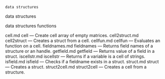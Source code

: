 

	
	data structures

data structures

data structures functions


cell.md cell</a> &#8212; <span class = "refentry-description">Create cell array of empty matrices.
cell2struct.md cell2struct</a> &#8212; <span class = "refentry-description">Creates a struct from a cell.
cellfun.md cellfun</a> &#8212; <span class = "refentry-description">Evaluates an function on a cell.
fieldnames.md fieldnames</a> &#8212; <span class = "refentry-description">Returns field names of a structure or an handle.
getfield.md getfield</a> &#8212; <span class = "refentry-description">Returns value of a field in a struct.
iscellstr.md iscellstr</a> &#8212; <span class = "refentry-description">Returns if a variable is a cell of strings.
isfield.md isfield</a> &#8212; <span class = "refentry-description">Checks if a fieldname exists in a struct.
struct.md struct</a> &#8212; <span class = "refentry-description">Creates a struct.
struct2cell.md struct2cell</a> &#8212; <span class = "refentry-description">Creates a cell from a structure.



